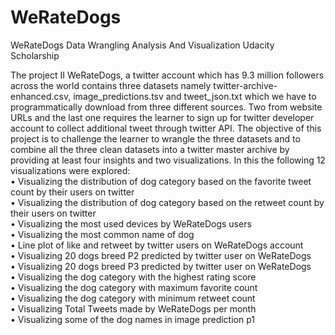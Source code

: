 # WeRateDogs

WeRateDogs Data Wrangling Analysis And Visualization Udacity Scholarship

The project II WeRateDogs, a twitter account which has 9.3 million followers across the world contains three datasets namely twitter-archive-enhanced.csv, image_predictions.tsv and tweet_json.txt which we have to programmatically download from three different sources. Two from website URLs and the last one requires the learner to sign up for twitter developer account to collect additional tweet through twitter API. The objective of this project is to challenge the learner to wrangle the three datasets and to combine all the three clean datasets into a twitter master archive by providing at least four insights and two visualizations. In this the following 12 visualizations were explored:<br>
• Visualizing the distribution of dog category based on the favorite tweet count by their
users on twitter<br>
• Visualizing the distribution of dog category based on the retweet count by their users
on twitter<br>
• Visualizing the most used devices by WeRateDogs users<br>
• Visualizing the most common name of dog<br>
• Line plot of like and retweet by twitter users on WeRateDogs account<br>
• Visualizing 20 dogs breed P2 predicted by twitter user on WeRateDogs<br>
• Visualizing 20 dogs breed P3 predicted by twitter user on WeRateDogs<br>
• Visualizing the dog category with the highest rating score<br>
• Visualizing the dog category with maximum favorite count<br>
• Visualizing the dog category with minimum retweet count<br>
• Visualizing Total Tweets made by WeRateDogs per month<br>
• Visualizing some of the dog names in image prediction p1<br>
